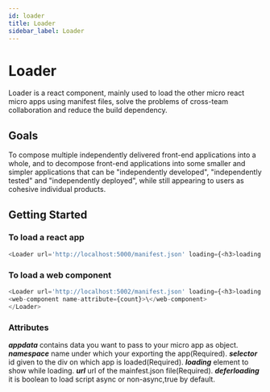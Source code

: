 ```yaml
---
id: loader
title: Loader
sidebar_label: Loader
---
```


# Loader
Loader is a react component, mainly used to load the other micro react micro apps using manifest files, solve the problems of cross-team collaboration and reduce the build dependency.

## Goals
To compose multiple independently delivered front-end applications into a whole, and to decompose front-end applications into some smaller and simpler applications that can be "independently developed", "independently tested" and "independently deployed", while still appearing to users as cohesive individual products.

## Getting Started

### To load a react app
```javascript
<Loader url='http://localhost:5000/manifest.json' loading={<h3>loading ...</h3>}  appdata= {{"count":count}} namespace='headerApp' selector='headercontainer'/>
```
### To load a web component
```javascript
<Loader url='http://localhost:5002/manifest.json' loading={<h3>loading ...</h3>} namespace='webComponent' selector='webcomponentcount'>
<web-component name-attribute={count}>\</web-component> 
</Loader> 
```

### Attributes 
***appdata*** contains data you want to pass to your micro app as object.
***namespace*** name under which your exporting the app(Required).
***selector*** id given to the div on which app is loaded(Required).
***loading*** element to show while loading.
***url*** url of the mainfest.json file(Required).
***deferloading*** it is boolean to load script async or non-async,true by default.
